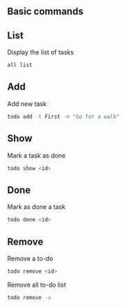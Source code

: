 ## Basic commands

## List

Display the list of tasks

```bash
all list
```

## Add

Add new task

```bash
todo add -t First -m "Go for a walk"
```

## Show

Mark a task as done

```bash
todo show <id>
```

## Done

Mark as done a task

```bash
todo done <id>
```

## Remove

Remove a to-do

```bash
todo remove <id>
```

Remove all to-do list

```bash
todo remove -a
```
